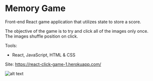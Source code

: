 # Memory Game

Front-end React game application that utilizes state to store a score.

The objective of the game is to try and click all of the images only once. The images shuffle position on click.

Tools:

- React, JavaScript, HTML & CSS

Site: https://react-click-game-1.herokuapp.com/

![alt text](https://github.com/bretbaker808/react-click-game-1/blob/master/readme-img/desktop-demo-1.gif)
